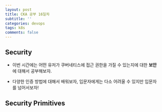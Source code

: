 ```yaml
---
layout: post
title: CKA 공부 16일차
subtitle: ''
categories: devops
tags: k8s
comments: false
---
```


## Security

- 이번 시간에는 어떤 유저가 쿠버네티스에 접근 권한을 가질 수 있는지에 대한 **보안**에 대해서 공부해보자.

- 다양한 인증 방법에 대해서 배워보자, 입문자에게는 다소 어려울 수 있지만 입문자를 넘어서보자!

## Security Primitives
